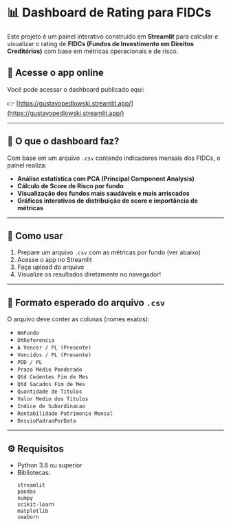 # 📊 Dashboard de Rating para FIDCs

Este projeto é um painel interativo construído em **Streamlit** para calcular e visualizar o rating de **FIDCs (Fundos de Investimento em Direitos Creditórios)** com base em métricas operacionais e de risco.

## 🚀 Acesse o app online

Você pode acessar o dashboard publicado aqui:

👉 [https://gustavopedlowski.streamlit.app/](https://gustavopedlowski.streamlit.app/)

---

## 🧠 O que o dashboard faz?

Com base em um arquivo `.csv` contendo indicadores mensais dos FIDCs, o painel realiza:

- **Análise estatística com PCA (Principal Component Analysis)**
- **Cálculo de Score de Risco por fundo**
- **Visualização dos fundos mais saudáveis e mais arriscados**
- **Gráficos interativos de distribuição de score e importância de métricas**

---

## 📁 Como usar

1. Prepare um arquivo `.csv` com as métricas por fundo (ver abaixo)
2. Acesse o app no Streamlit
3. Faça upload do arquivo
4. Visualize os resultados diretamente no navegador!

---

## 📄 Formato esperado do arquivo `.csv`

O arquivo deve conter as colunas (nomes exatos):

- `NmFundo`
- `DtReferencia`
- `A Vencer / PL (Presente)`
- `Vencidos / PL (Presente)`
- `PDD / PL`
- `Prazo Médio Ponderado`
- `Qtd Cedentes Fim de Mes`
- `Qtd Sacados Fim de Mes`
- `Quantidade de Titulos`
- `Valor Medio dos Titulos`
- `Indice de Subordinacao`
- `Rentabilidade Patrimonio Mensal`
- `DesvioPadraoPorData`

---

## ⚙️ Requisitos

- Python 3.8 ou superior
- Bibliotecas:
  ```txt
  streamlit
  pandas
  numpy
  scikit-learn
  matplotlib
  seaborn
